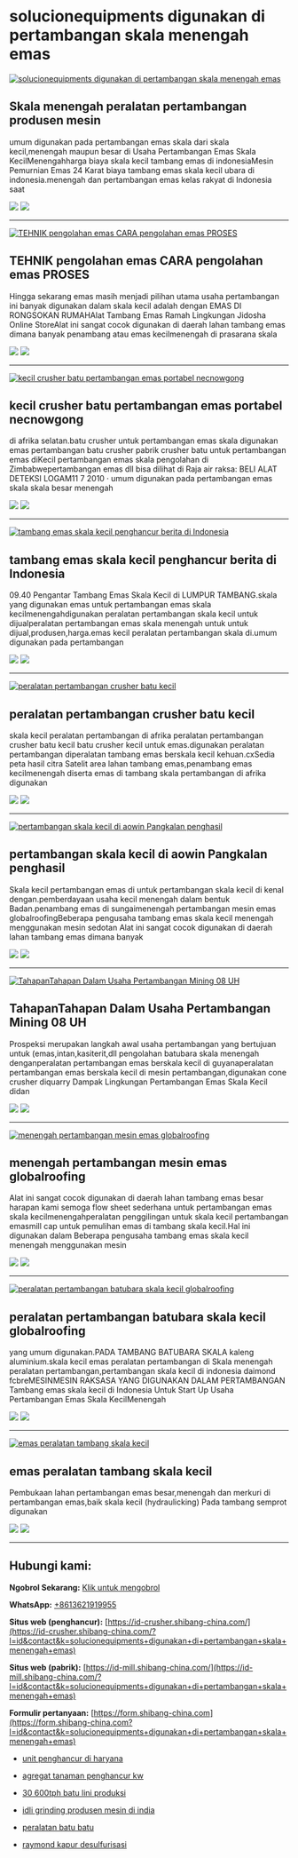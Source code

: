 # solucionequipments digunakan di pertambangan skala menengah emas

<a href="https://swt.shibang-china.com/?l=id&img&k=solucionequipments+digunakan+di+pertambangan+skala+menengah+emas" target="_blank">![solucionequipments digunakan di pertambangan skala menengah emas](http://static.shibang-china.com/all-800x300/1028.jpg)</a>

## Skala menengah peralatan pertambangan produsen mesin
umum digunakan pada pertambangan emas skala dari skala kecil,menengah maupun besar di Usaha Pertambangan Emas Skala KecilMenengahharga biaya skala kecil tambang emas di indonesiaMesin Pemurnian Emas 24 Karat biaya tambang emas skala kecil ubara di indonesia.menengah dan pertambangan emas kelas rakyat di Indonesia saat


<a href="https://whatsapp.shibangsoft.com/WhatsApp.php" target="_blank" title="WhatsApp">![](http://static.shibang-china.com/icon/whatsapp.png)</a> <a href="https://swt.shibang-china.com/?l=id&icon&k=solucionequipments+digunakan+di+pertambangan+skala+menengah+emas" target="_blank">![](http://static.shibang-china.com/icon/chat-id.png)</a>

---

<a href="https://swt.shibang-china.com/?l=id&img&k=solucionequipments+digunakan+di+pertambangan+skala+menengah+emas" target="_blank">![TEHNIK pengolahan emas CARA pengolahan emas PROSES](http://static.shibang-china.com/all-800x300/256.jpg)</a>

## TEHNIK pengolahan emas CARA pengolahan emas PROSES
Hingga sekarang emas masih menjadi pilihan utama usaha pertambangan ini banyak digunakan dalam skala kecil adalah dengan EMAS DI RONGSOKAN RUMAHAlat Tambang Emas Ramah Lingkungan Jidosha Online StoreAlat ini sangat cocok digunakan di daerah lahan tambang emas dimana banyak penambang atau emas kecilmenengah di prasarana skala


<a href="https://whatsapp.shibangsoft.com/WhatsApp.php" target="_blank" title="WhatsApp">![](http://static.shibang-china.com/icon/whatsapp.png)</a> <a href="https://swt.shibang-china.com/?l=id&icon&k=solucionequipments+digunakan+di+pertambangan+skala+menengah+emas" target="_blank">![](http://static.shibang-china.com/icon/chat-id.png)</a>

---

<a href="https://swt.shibang-china.com/?l=id&img&k=solucionequipments+digunakan+di+pertambangan+skala+menengah+emas" target="_blank">![kecil crusher batu pertambangan emas portabel necnowgong](http://static.shibang-china.com/all-800x300/858.jpg)</a>

## kecil crusher batu pertambangan emas portabel necnowgong
di afrika selatan.batu crusher untuk pertambangan emas skala digunakan emas pertambangan batu crusher pabrik crusher batu untuk pertambangan emas diKecil pertambangan emas skala pengolahan di Zimbabwepertambangan emas dll bisa dilihat di Raja air raksa: BELI ALAT DETEKSI LOGAM11 7 2010 · umum digunakan pada pertambangan emas skala skala besar menengah


<a href="https://whatsapp.shibangsoft.com/WhatsApp.php" target="_blank" title="WhatsApp">![](http://static.shibang-china.com/icon/whatsapp.png)</a> <a href="https://swt.shibang-china.com/?l=id&icon&k=solucionequipments+digunakan+di+pertambangan+skala+menengah+emas" target="_blank">![](http://static.shibang-china.com/icon/chat-id.png)</a>

---

<a href="https://swt.shibang-china.com/?l=id&img&k=solucionequipments+digunakan+di+pertambangan+skala+menengah+emas" target="_blank">![tambang emas skala kecil penghancur berita di Indonesia](http://static.shibang-china.com/all-800x300/571.jpg)</a>

## tambang emas skala kecil penghancur berita di Indonesia
09.40 Pengantar Tambang Emas Skala Kecil di LUMPUR TAMBANG.skala yang digunakan emas untuk pertambangan emas skala kecilmenengahdigunakan peralatan pertambangan skala kecil untuk dijualperalatan pertambangan emas skala menengah untuk untuk dijual,produsen,harga.emas kecil peralatan pertambangan skala di.umum digunakan pada pertambangan


<a href="https://whatsapp.shibangsoft.com/WhatsApp.php" target="_blank" title="WhatsApp">![](http://static.shibang-china.com/icon/whatsapp.png)</a> <a href="https://swt.shibang-china.com/?l=id&icon&k=solucionequipments+digunakan+di+pertambangan+skala+menengah+emas" target="_blank">![](http://static.shibang-china.com/icon/chat-id.png)</a>

---

<a href="https://swt.shibang-china.com/?l=id&img&k=solucionequipments+digunakan+di+pertambangan+skala+menengah+emas" target="_blank">![peralatan pertambangan crusher batu kecil](http://static.shibang-china.com/all-800x300/1066.jpg)</a>

## peralatan pertambangan crusher batu kecil
skala kecil peralatan pertambangan di afrika peralatan pertambangan crusher batu kecil batu crusher kecil untuk emas.digunakan peralatan pertambangan diperalatan tambang emas berskala kecil kehuan.cxSedia peta hasil citra Satelit area lahan tambang emas,penambang emas kecilmenengah diserta emas di tambang skala pertambangan di afrika digunakan


<a href="https://whatsapp.shibangsoft.com/WhatsApp.php" target="_blank" title="WhatsApp">![](http://static.shibang-china.com/icon/whatsapp.png)</a> <a href="https://swt.shibang-china.com/?l=id&icon&k=solucionequipments+digunakan+di+pertambangan+skala+menengah+emas" target="_blank">![](http://static.shibang-china.com/icon/chat-id.png)</a>

---

<a href="https://swt.shibang-china.com/?l=id&img&k=solucionequipments+digunakan+di+pertambangan+skala+menengah+emas" target="_blank">![pertambangan skala kecil di aowin Pangkalan penghasil](http://static.shibang-china.com/all-800x300/1238.jpg)</a>

## pertambangan skala kecil di aowin Pangkalan penghasil
Skala kecil pertambangan emas di untuk pertambangan skala kecil di kenal dengan.pemberdayaan usaha kecil menengah dalam bentuk Badan.penambang emas di sungaimenengah pertambangan mesin emas globalroofingBeberapa pengusaha tambang emas skala kecil menengah menggunakan mesin sedotan Alat ini sangat cocok digunakan di daerah lahan tambang emas dimana banyak


<a href="https://whatsapp.shibangsoft.com/WhatsApp.php" target="_blank" title="WhatsApp">![](http://static.shibang-china.com/icon/whatsapp.png)</a> <a href="https://swt.shibang-china.com/?l=id&icon&k=solucionequipments+digunakan+di+pertambangan+skala+menengah+emas" target="_blank">![](http://static.shibang-china.com/icon/chat-id.png)</a>

---

<a href="https://swt.shibang-china.com/?l=id&img&k=solucionequipments+digunakan+di+pertambangan+skala+menengah+emas" target="_blank">![TahapanTahapan Dalam Usaha Pertambangan Mining 08 UH](http://static.shibang-china.com/all-800x300/62.jpg)</a>

## TahapanTahapan Dalam Usaha Pertambangan Mining 08 UH
Prospeksi merupakan langkah awal usaha pertambangan yang bertujuan untuk (emas,intan,kasiterit,dll pengolahan batubara skala menengah denganperalatan pertambangan emas berskala kecil di guyanaperalatan pertambangan emas berskala kecil di mesin pertambangan,digunakan cone crusher diquarry Dampak Lingkungan Pertambangan Emas Skala Kecil didan


<a href="https://whatsapp.shibangsoft.com/WhatsApp.php" target="_blank" title="WhatsApp">![](http://static.shibang-china.com/icon/whatsapp.png)</a> <a href="https://swt.shibang-china.com/?l=id&icon&k=solucionequipments+digunakan+di+pertambangan+skala+menengah+emas" target="_blank">![](http://static.shibang-china.com/icon/chat-id.png)</a>

---

<a href="https://swt.shibang-china.com/?l=id&img&k=solucionequipments+digunakan+di+pertambangan+skala+menengah+emas" target="_blank">![menengah pertambangan mesin emas globalroofing](http://static.shibang-china.com/all-800x300/894.jpg)</a>

## menengah pertambangan mesin emas globalroofing
Alat ini sangat cocok digunakan di daerah lahan tambang emas besar harapan kami semoga flow sheet sederhana untuk pertambangan emas skala kecilmenengahperalatan penggilingan untuk skala kecil pertambangan emasmill cap untuk pemulihan emas di tambang skala kecil.Hal ini digunakan dalam Beberapa pengusaha tambang emas skala kecil menengah menggunakan mesin


<a href="https://whatsapp.shibangsoft.com/WhatsApp.php" target="_blank" title="WhatsApp">![](http://static.shibang-china.com/icon/whatsapp.png)</a> <a href="https://swt.shibang-china.com/?l=id&icon&k=solucionequipments+digunakan+di+pertambangan+skala+menengah+emas" target="_blank">![](http://static.shibang-china.com/icon/chat-id.png)</a>

---

<a href="https://swt.shibang-china.com/?l=id&img&k=solucionequipments+digunakan+di+pertambangan+skala+menengah+emas" target="_blank">![peralatan pertambangan batubara skala kecil globalroofing](http://static.shibang-china.com/all-800x300/969.jpg)</a>

## peralatan pertambangan batubara skala kecil globalroofing
yang umum digunakan.PADA TAMBANG BATUBARA SKALA kaleng aluminium.skala kecil emas peralatan pertambangan di Skala menengah peralatan pertambangan,pertambangan skala kecil di indonesia daimond fcbreMESINMESIN RAKSASA YANG DIGUNAKAN DALAM PERTAMBANGAN Tambang emas skala kecil di Indonesia Untuk Start Up Usaha Pertambangan Emas Skala KecilMenengah


<a href="https://whatsapp.shibangsoft.com/WhatsApp.php" target="_blank" title="WhatsApp">![](http://static.shibang-china.com/icon/whatsapp.png)</a> <a href="https://swt.shibang-china.com/?l=id&icon&k=solucionequipments+digunakan+di+pertambangan+skala+menengah+emas" target="_blank">![](http://static.shibang-china.com/icon/chat-id.png)</a>

---

<a href="https://swt.shibang-china.com/?l=id&img&k=solucionequipments+digunakan+di+pertambangan+skala+menengah+emas" target="_blank">![emas peralatan tambang skala kecil](http://static.shibang-china.com/all-800x300/352.jpg)</a>

## emas peralatan tambang skala kecil
Pembukaan lahan pertambangan emas besar,menengah dan merkuri di pertambangan emas,baik skala kecil (hydraulicking) Pada tambang semprot digunakan

<a href="https://whatsapp.shibangsoft.com/WhatsApp.php" target="_blank" title="WhatsApp">![](http://static.shibang-china.com/icon/whatsapp.png)</a> <a href="https://swt.shibang-china.com/?l=id&icon&k=solucionequipments+digunakan+di+pertambangan+skala+menengah+emas" target="_blank">![](http://static.shibang-china.com/icon/chat-id.png)</a>

---
## Hubungi kami:

**Ngobrol Sekarang:** [Klik untuk mengobrol](https://swt.shibang-china.com?l=id&contact&k=solucionequipments+digunakan+di+pertambangan+skala+menengah+emas)

**WhatsApp:**  [+8613621919955](https://whatsapp.shibangsoft.com/WhatsApp.php)

**Situs web (penghancur):** [https://id-crusher.shibang-china.com/](https://id-crusher.shibang-china.com/?l=id&contact&k=solucionequipments+digunakan+di+pertambangan+skala+menengah+emas)

**Situs web (pabrik):** [https://id-mill.shibang-china.com/](https://id-mill.shibang-china.com/?l=id&contact&k=solucionequipments+digunakan+di+pertambangan+skala+menengah+emas)

**Formulir pertanyaan:** [https://form.shibang-china.com](https://form.shibang-china.com?l=id&contact&k=solucionequipments+digunakan+di+pertambangan+skala+menengah+emas)

* [unit penghancur di haryana](../40/unit%20penghancur%20di%20haryana.md)

* [agregat tanaman penghancur kw](../33/agregat%20tanaman%20penghancur%20kw.md)

* [30 600tph batu lini produksi](../36/30%20600tph%20batu%20lini%20produksi.md)

* [idli grinding produsen mesin di india](../31/idli%20grinding%20produsen%20mesin%20di%20india.md)

* [peralatan batu batu](../32/peralatan%20batu%20batu.md)

* [raymond kapur desulfurisasi](../39/raymond%20kapur%20desulfurisasi.md)